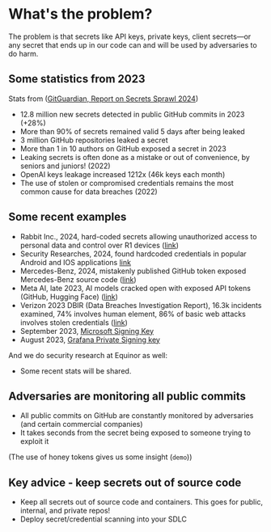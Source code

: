 # What's the problem?

The problem is that secrets like API keys, private keys, client secrets—or any secret that ends up in our code can and will be used by adversaries to do harm.

## Some statistics from 2023

Stats from ([GitGuardian, Report on Secrets Sprawl 2024](https://www.gitguardian.com/state-of-secrets-sprawl-report-2024))

- 12.8 million new secrets detected in public GitHub commits in 2023 (+28%)
- More than 90% of secrets remained valid 5 days after being leaked
- 3 million GitHub repositories leaked a secret
- More than 1 in 10 authors on GitHub exposed a secret in 2023
- Leaking secrets is often done as a mistake or out of convenience, by seniors and juniors! (2022)
- OpenAI keys leakage increased 1212x (46k keys each month)
- The use of stolen or compromised credentials remains the most common cause for data breaches (2022)

## Some recent examples

- Rabbit Inc., 2024, hard-coded secrets allowing unauthorized access to personal data and control over R1 devices ([link](https://www.doppler.com/blog/updated-data-breaches-caused-by-leaks-in-2024))
- Security Researches, 2024, found hardcoded credentials in popular Android and IOS applications [link](https://www.theregister.com/2024/10/23/android_ios_security/)
- Mercedes-Benz, 2024, mistakenly published GitHub token exposed Mercedes-Benz source code ([link](https://techcrunch.com/2024/01/26/mercedez-benz-token-exposed-source-code-github/))
- Meta AI, late 2023, AI models cracked open with exposed API tokens (GitHub, Hugging Face) ([link](https://www.darkreading.com/vulnerabilities-threats/meta-ai-models-cracked-open-exposed-api-tokens))
- Verizon 2023 DBIR (Data Breaches Investigation Report), 16.3k incidents examined, 74% involves human element, 86% of basic web attacks involves stolen credentials ([link](https://www.verizon.com/business/resources/reports/dbir/))
- September 2023, [Microsoft Signing Key](https://msrc.microsoft.com/blog/2023/09/results-of-major-technical-investigations-for-storm-0558-key-acquisition/)
- August 2023, [Grafana Private Signing key](https://grafana.com/blog/2023/08/24/grafana-security-update-gpg-signing-key-rotation/)

And we do security research at Equinor as well:

- Some recent stats will be shared.

## Adversaries are monitoring all public commits

- All public commits on GitHub are constantly monitored by adversaries (and certain commercial companies)
- It takes seconds from the secret being exposed to someone trying to exploit it

(The use of honey tokens gives us some insight (`demo`))

## Key advice - keep secrets out of source code

- Keep all secrets out of source code and containers. This goes for public, internal, and private repos!
- Deploy secret/credential scanning into your SDLC
